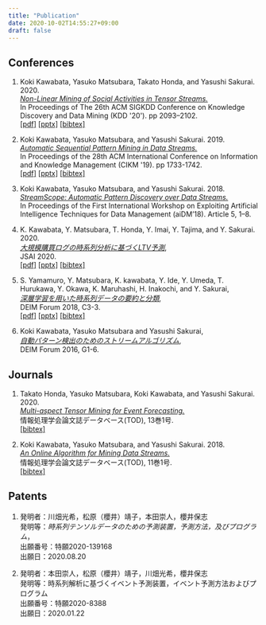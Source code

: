 ```yaml
---
title: "Publication"
date: 2020-10-02T14:55:27+09:00
draft: false
---
```


## Conferences

1. Koki Kawabata, Yasuko Matsubara, Takato Honda, and Yasushi Sakurai. 2020.  
[_Non-Linear Mining of Social Activities in Tensor Streams._](https://doi.org/10.1145/3394486.3403260)  
In Proceedings of The 26th ACM SIGKDD Conference
on Knowledge Discovery and Data Mining (KDD '20'). pp 2093–2102.  
[[pdf]](data/literature/)
[[pptx]](data/literature/)
[[bibtex]](data/literature/)

1. Koki Kawabata, Yasuko Matsubara, and Yasushi Sakurai. 2019.  
[_Automatic Sequential Pattern Mining in Data Streams._](https://doi.org/10.1145/3357384.3358002)  
In Proceedings of the 28th ACM International Conference
on Information and Knowledge Management (CIKM '19). pp 1733-1742.  
[[pdf]](data/literature/)
[[pptx]](data/literature/)
[[bibtex]](data/literature/)

1. Koki Kawabata, Yasuko Matsubara, and Yasushi Sakurai. 2018.  
[_StreamScope: Automatic Pattern Discovery over Data Streams._](https://doi.org/10.1145/3211954.3211959)  
In Proceedings of the First International Workshop
on Exploiting Artificial Intelligence Techniques for Data Management (aiDM’18). Article 5, 1–8.

1. K. Kawabata, Y. Matsubara, T. Honda, Y. Imai, Y. Tajima, and Y. Sakurai. 2020.  
[_大規模購買ログの時系列分析に基づくLTV予測_](https://doi.org/10.11517/pjsai.JSAI2020.0_4K2GS303),  
JSAI 2020.  
[[pdf]](data/literature/)
[[pptx]](data/literature/)
[[bibtex]](data/literature/)

1. S. Yamamuro, Y. Matsubara, K. kawabata, Y. Ide, Y. Umeda,
T. Hurukawa, Y. Okawa, K. Maruhashi, H. Inakochi, and Y. Sakurai,  
[_深層学習を用いた時系列データの要約と分類_](https://db-event.jpn.org/deim2018/data/papers/241.pdf),  
DEIM Forum 2018, C3-3.  
[[pdf]](data/literature/)
[[pptx]](data/literature/)
[[bibtex]](data/literature/)

1. Koki Kawabata, Yasuko Matsubara and Yasushi Sakurai,  
[_自動パターン検出のためのストリームアルゴリズム_](),  
DEIM Forum 2016, G1-6.

## Journals

1. Takato Honda, Yasuko Matsubara, Koki Kawabata, and Yasushi Sakurai. 2020.  
[_Multi-aspect Tensor Mining for Event Forecasting._](http://id.nii.ac.jp/1001/00202861/)  
情報処理学会論文誌データベース(TOD), 13巻1号.  
[[bibtex]](data/literature/)

1. Koki Kawabata, Yasuko Matsubara, and Yasushi Sakurai. 2018.  
[_An Online Algorithm for Mining Data Streams._](http://id.nii.ac.jp/1001/00187084/)  
情報処理学会論文誌データベース(TOD), 11巻1号.  
[[bibtex]](data/literature/)


## Patents
1. 発明者：川畑光希，松原（櫻井）靖子，本田崇人，櫻井保志  
    発明等：_時系列テンソルデータのための予測装置，予測方法，及びプログラム_，  
    出願番号：特願2020-139168  
    出願日：2020.08.20

1. 発明者：本田崇人，松原（櫻井）靖子，川畑光希，櫻井保志  
    発明等：時系列解析に基づくイベント予測装置，イベント予測方法およびプログラム  
    出願番号：特願2020-8388  
    出願日：2020.01.22